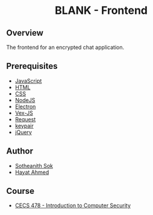 <h1 align="center" style="border: none">BLANK - Frontend</h1>

## Overview
The frontend for an encrypted chat application.

## Prerequisites
 - [JavaScript](https://www.javascript.com/)
 - [HTML](https://en.wikipedia.org/wiki/HTML#:~:text=The%20HyperText%20Markup%20Language%2C%20or,scripting%20languages%20such%20as%20JavaScript.&text=HTML%20elements%20are%20delineated%20by%20tags%2C%20written%20using%20angle%20brackets.)
 - [CSS](https://www.w3schools.com/css/)
 - [NodeJS](https://nodejs.org/en/)
 - [Electron](https://www.electronjs.org/)
 - [Vex-JS](https://www.npmjs.com/package/vex-js)
 - [Request](https://www.npmjs.com/package/request)
 - [keypair](https://www.npmjs.com/package/keypair)
 - [jQuery](https://www.npmjs.com/package/jquery)
 
## Author
 - [Sotheanith Sok](https://github.com/sotheanith)
 - [Hayat Ahmed](https://github.com/hayat456)

## Course
 - [CECS 478 - Introduction to Computer Security](http://catalog.csulb.edu/preview_course_nopop.php?catoid=5&coid=40021)

